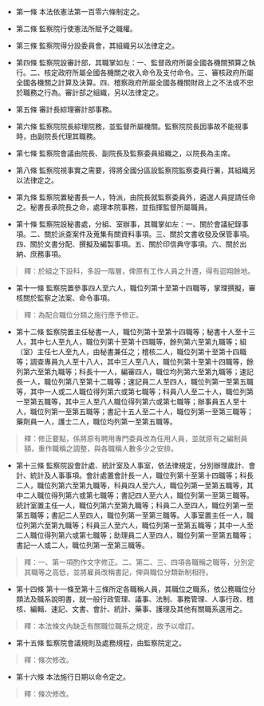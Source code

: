 * 第一條 本法依憲法第一百零六條制定之。

* 第二條 監察院行使憲法所賦予之職權。

* 第三條 監察院得分設委員會，其組織另以法律定之。

* 第四條 監察院設審計部，其職掌如左：一、監督政府所屬全國各機關預算之執行。二、核定政府所屬全國各機關之收入命令及支付命令。三、審核政府所屬全國各機關之計算及決算。四、稽察政府所屬全國各機關財政上之不法或不忠於職務之行為。審計部之組織，另以法律定之。

* 第五條 審計長綜理審計部事務。

* 第六條 監察院院長綜理院務，並監督所屬機關。監察院院長因事故不能視事時，由副院長代理其職務。

* 第七條 監察院會議由院長、副院長及監察委員組織之，以院長為主席。

* 第八條 監察院視事實之需要，得將全國分區設監察院監察委員行署，其組織另以法律定之。

* 第九條 監察院置秘書長一人，特派，由院長就監察委員外，遴選人員提請任命之。秘書長承院長之命，處理本院事務，並指揮監督所屬職員。

* 第十條 監察院設秘書處，分組、室辦事，其職掌如左：一、關於會議紀錄事項。二、關於派查案件及蒐集有關資料事項。三、關於文書收發及保管事項。四、關於文書分配、撰擬及編製事項。五、關於印信典守事項。六、關於出納、庶務事項。

> 釋：於組之下設科，多設一階層，俾原有工作人員之升遷，得有迴翔餘地。

* 第十一條 監察院置參事四人至六人，職位列第十至第十四職等，掌理撰擬，審核關於監察之法案、命令事項。

> 釋：為配合職位分類之施行應予修正。

* 第十二條 監察院置主任秘書一人，職位列第十至第十四職等；秘書十人至十三人，其中七人至九人，職位列第十至第十四職等，餘列第六至第九職等；組（室）主任七人至九人，由秘書兼任之；稽核二人，職位列第十至第十四職等；調查專員九人至十八人，其中三人至八人，職位列第十至第十四職等，餘列第六至第九職等；科長十一人，編審四人，職位均列第六至第九職等；速記長一人，職位列第八至第十二職等；速記員二人至四人，職位列第一至第五職等，其中一人或二人職位得列第六或第七職等；科員八人至二十人，職位列第一至第五職等，其中三人至八人職位得列第六或第七職等；辦事員五人至十人，職位列第一至第五職等；書記十五人至二十人，職位列第一至第三職等；藥劑員一人，護士二人，職位均列第一至第五職等。

> 釋：修正要點，係將原有聘用專門委員改為任用人員，並就原有之編制員額，重作職稱之調整，與各職稱人數多少之安排。

* 第十三條 監察院設會計處、統計室及人事室，依法律規定，分別辦理歲計、會計、統計及人事事項。會計處置會計長一人，職位列第十至第十四職等；科長二人，職位列第六至第九職等，科員四人至六人，職位列第一至第五職等，其中二人職位得列第六或第七職等；書記四人至六人，職位列第一至第三職等。統計室置主任一人，職位列第六至第九職等；科員二人至四人，職位列第一至第五職等；書記二人至四人，職位列第一至第三職等。人事室置主任一人，職位列第六至第九職等；科員三人至六人，職位列第一至第五職等；其中一人至二人職位得列第六或第七職等；助理員二人至四人，職位列第一至第五職等；書記一人或二人，職位列第一至第三職等。

> 釋：一、第一項酌作文字修正。二、第二、三、四項各職稱之職等，分別定其職等之高低，並將雇員改稱書記，俾與職位分類新制相符。

* 第十四條 第十一條至第十三條所定各職稱人員，其職位之職系，依公務職位分類法及職系說明書，就一般行政管理、議事、法制、事務管理、人事行政、稽核、編輯、速記、文書、會計、統計、藥事、護理及其他有關職系選用之。

> 釋：本法條文內缺乏有關職位職系之規定，故予以增訂。

* 第十五條 監察院會議規則及處務規程，由監察院定之。

> 釋：條次修改。

* 第十六條 本法施行日期以命令定之。

> 釋：條次修改。

